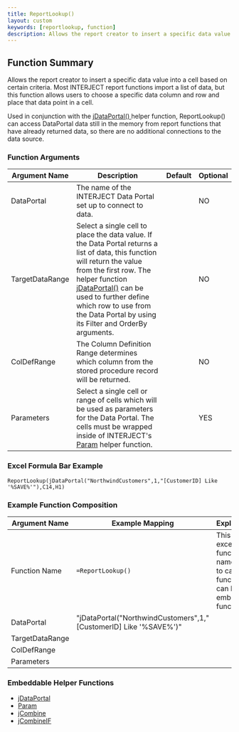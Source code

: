 ```yaml
---
title: ReportLookup()
layout: custom
keywords: [reportlookup, function]
description: Allows the report creator to insert a specific data value into a cell based on certain criteria. 
---
```



##  Function Summary 

Allows the report creator to insert a specific data value into a cell based on certain criteria. Most INTERJECT report functions import a list of data, but this function allows users to choose a specific data column and row and place that data point in a cell. 

Used in conjunction with the [ jDataPortal() ](/wIndex/jDataPortal_61702544.html) helper function, ReportLookup() can access DataPortal data still in the memory from report functions that have already returned data, so there are no additional connections to the data source. 

### Function Arguments

| Argument Name   | Description                                                      | Default | Optional |
|-----------------|------------------------------------------------------------------|---------|----------|
| DataPortal      | The name of the INTERJECT Data Portal set up to connect to data. |         | NO       |
| TargetDataRange | Select a single cell to place the data value. If the Data Portal returns a list of data, this function will return the value from the first row. The helper function [jDataPortal()](/wIndex/jDataPortal_61702544.html) can be used to further define which row to use from the Data Portal by using its Filter and OrderBy arguments.                                                                 |         | NO       |
| ColDefRange     | The Column Definition Range determines which column from the stored procedure record will be returned.                                                                  |         | NO       |
| Parameters      |  Select a single cell or range of cells which will be used as parameters for the Data Portal. The cells must be wrapped inside of INTERJECT's [Param](/wIndex/Param_81756199.html) helper function.                                                                |         | YES      |

### Excel Formula Bar Example

```Excel
ReportLookup(jDataPortal("NorthwindCustomers",1,"[CustomerID] Like '%SAVE%'"),C14,H1)
```

### Example Function Composition

| Argument Name  | Example Mapping   | Explanation                                                                                |
|----------------|-------------------|--------------------------------------------------------------------------------------------|
| Function Name  | `=ReportLookup()` | This is the excel function name used to call the function. It can have embedded functions. |
| DataPortal     | "jDataPortal("NorthwindCustomers",1,"[CustomerID] Like '%SAVE%')"|                                                                                            |
| TargetDataRange|                   |                                                                                            |
| ColDefRange    |                   |                                                                                            |
| Parameters     |                   |                                                                                            |

### Embeddable Helper Functions

* [jDataPortal](/wIndex/jDataPortal_61702544.html)
* [Param](/wIndex/Param_81756199.html)
* [jCombine](wIndex/jCombine_61702542.html)
* [jCombineIF](wIndex/jCombine_IF_139526244.html)

